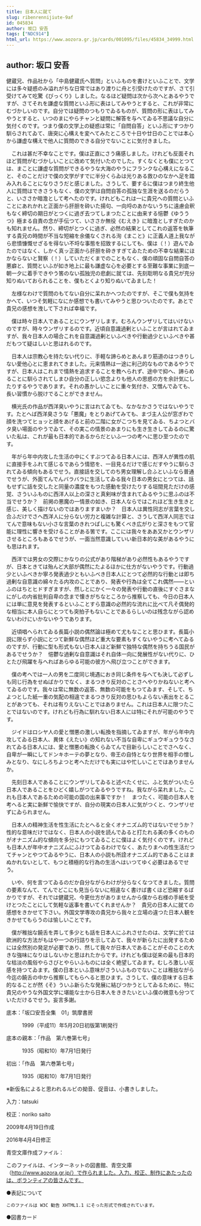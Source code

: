 ```yaml
---
title: 日本人に就て
slug: ribenrennijiute-9af
id: 045834
author: 坂口 安吾
tags: ["NDC914"]
html_url: https://www.aozora.gr.jp/cards/001095/files/45834_34999.html
---
```


## author: 坂口 安吾

健蔵兄、作品社から「中島健蔵氏へ質問」といふものを書けといふことで、文学には多々疑惑のみ溢れがちな日常ではあり渡りに舟と引受けたのですが、さて引受けてみて吃驚《びっくり》しました。なるほど疑問は次から次へとあるやうですが、さてそれを謙虚な質問といふ形に表はしてみやうとすると、これが非常にむづかしいのです。自分では疑問のつもりでゐるものが、質問の形に表はしてみやうとすると、いつのまにやらチャンと疑問に解答を与へてゐる不思議な自分に気付くのです。つまり僕の文学上の疑惑は常に「自問自答」といふ形にすつかり馴らされてゐて、唐突に心構えを変へてみたところで十日や廿日のことでは本心から謙虚な構えで他人に質問のできる自分でないことに気付きました。

　これは甚だ不幸なことです。僕は正直にさう痛感しました。けれども反面それほど質問がむづかしいことに改めて気付いたのでした。すくなくとも僕にとつては、まことに謙虚な質問ができるやうな大海のやうにフランクな心構えになること、そのことだけで僕の文学がすでに半分くらゐは光りある救ひのなかへ足を踏み入れることになりさうだと感じました。さうして、要するに僕はつまり終生他人に質問はできさうもなく、僕の文学は自問自答の孤独な生涯を送るのだらうと、いささか暗澹として考へたのです。けれどもこれは一に貴兄への質問といふことにあれかれと正面から肝胆を砕いた揚句、一向埒のあかないうちに遠慮会釈もなく締切の期日がとつくに過ぎ去つてしまつたことに由来する悒鬱《ゆううつ》極まる自責の念が手伝つて、いささか無役《むえき》に暗澹としすぎたのかも知れません。然り、締切がとつくに過ぎ、必然の結果としてこれの返答を執筆する貴兄の時間が不当な短縮を余儀なくされる洵《まこと》に正義人道上我ながら悲憤慷慨せざるを得ない不埒な事態を招致するにしても、僕は（！）遊んでゐたのではなく、しかく真ッ正面から肝胆を砕きすぎてゐたための不幸な結果にほかならないと賢察（！）していただくまでのこともなく、僕の頑固な自問自答の悪癖と、質問といふが如き地上に最も謙虚な心を必要とする至難な事業に到底一朝一夕に着手できやう筈のない孤独児の悲劇に就ては、先刻聡明なる貴兄が充分知りぬいておられることを、僕もとくより知りぬいてゐました！

　左様なわけで質問のもてない自分に呆れかへつたのですが、そこで僕も気持をかへて、いつそ気軽になにか感想でも書いてみやうと思ひついたのです。あとで貴兄の感想を洩して下されば幸福です。



　僕は時々日本人であることにウンザリします。むろんウンザリしてはいけないのですが、時々ウンザリするのです。近頃自意識過剰といふことが言はれてゐますが、我々日本人の場合これを自意識過剰といふべきや行動過少といふべきや甚だもつて疑はしいと思はれるのです。

　日本人は宗教心を持たない代りに、手軽な諦らめとあんまり筋道のはつきりしない愛他心とに恵まれてきました。元来情熱は一途に利己的なものであるやうですが、日本人はこれまで情熱を追求することを教へられず、途中で抑へ、諦らめることに馴らされてしまひ自分の正しい慾念よりも他人の思惑の方を余計気にしたりするやうであります。それの愚かしいことに重々気付き、又憎んでゐても、長い習慣から脱けでることができません。

　横光氏の作品が西洋臭いやうに言はれてゐても、なかなかさうではないやうです。たとへば西洋臭さうな「悪魔」をとりあげてみても、まづ主人公が窓ぎわで顔を洗つてヒョッと顔をあげると前の二階に女がこつちを見てゐる、ちよつとバタ臭い場面のやうでゐて、その実この情景のあまりにも生き生きしてゐるのに驚いた私は、これが最も日本的であるからだといふ一つの考へに思ひ至つたのです。

　年がら年中内攻した生活の中にくすぶつてゐる日本人には、西洋人が異性の肌に直接手をふれて感じるであらう情慾を、一目見るだけで感じだすやうに馴らされてゐる傾向もあるでせう。直接話を交してのち男女理解し合ふといふなら普通でせうが、外面てんでんバラバラに生活してゐる我々日本の男女にとつては、話もせずに話を交したと同量の濃度をもつた感動を受けたりする垣間見ただけの感覚、さういふものに西洋人以上の深さと真剣味が含まれてゐるやうに思ふのは不当でせうか？　前掲の悪魔の一情景の如き、日本人ならではこれほど生き生きと感じ、美しく描けないのではありますまいか？　日本人は異性同志が言葉を交し合ふだけでさへ西洋人に分らない労力と複雑な計算と、さうして西洋人同志ではてんで意味もない小さな言葉のきれつぱしにも驚くべき広がりと深さをもつて官能に理性に響きを受けることがある筈です。ここには我々をああ又かとウンザリさせるところもあるでせうが、一面当然意識していい新日本的な美があるやうにも思はれます。

　西洋では男女の交際にかなりの公式があり階梯があり必然性もあるやうですが、日本ときては殆んど大部が偶然にたよるほかに仕方がないやうです。行動過少といふべきか寧ろ発表過少ともいふべき日本人にとつて必然的な行動とは即ち過剰な自意識の綿々たる内攻のことであり、発表や行為は全てこれ偶然――といふのはちとヒドすぎますが、然しとにかく一々の発表や行動の直後にすぐさまなにがしの内省批判自卑の念まで懐きがちなところから推察しても、今日の日本人には単に意見を発表するといふことすら意識の必然的な流れに比べて凡そ偶発的な相当に本人自らにとつても突拍子もないことであるらしいのは残念ながら認めないわけにいかないやうであります。

　近頃唱へられてゐる長篇小説の偶然論は極めて尤もなことと思ひます。長篇小説に限らず小説にとつて新鮮な偶然ほど重大な要素もすくないやうに考へてゐるのですが、行動に型も形式もない日本人ほど新鮮で独特な偶然を持ちうる国民があるでせうか？　悒鬱な過剰な自意識はそれ自体一向に発展性がない代りに、ひとたび飛躍を与へればあらゆる可能の彼方へ飛び立つことができます。

　僕の考へでは一人の男を二度同じ境遇におき同じ条件を与へても決して必ずしも同じ行為をせぬばかりでなく、まるつきり反対のことさへやりかねないと考へてゐるのです。我々は常に無数の返答、無数の可能をもつてゐます、そして、ちよつとした紙一重の気配の相違でまるつきり反対の思ひもよらない表出をとることがあつても、それは有りえないことではありません。これは日本人に限つたことではないのです。けれども行為に馴れない日本人には特にそれが可能のやうです。

　ジイドはロシヤ人の愛と憎悪の激しい転換を指摘してゐますが、年がら年中内攻してゐる日本人、異体《えたい》の知れない不当な自卑にギュウギュウうなされてゐる日本人には、愛と憎悪の転換くらゐてんで目新らしいことでさへなく、自卑が一瞬にしてドンキホーテの夢となり、帝王の自恃となり世界を相手の憎しみとなり、なにしろちよつと考へただけでも実にはや忙しいことではありませんか。

　先刻日本人であることにウンザリしてゐると述べたくせに、ふと気がついたら日本人であることをひどく嬉しがつてゐるやうですね。我ながら呆れました。これも日本人であるための可能の国の出来事ですか！　まつたく、可能の日本人を考へると実に新鮮で愉快ですが、自分の現実の日本人に気がつくと、ウンザリせずにゐられません。

　日本人の精神生活を性生活にたとへると全くオナニズム的ではないでせうか？　性的な意味だけではなく、日本人の小説を読んでゐると打たれる美の多くのものがオナニズム的な傾向を多分にもつてゐることに僕はよく気付くのです。けれども日本人が年中オナニズムにふけつてゐるわけでなく、あたりまへの性生活だつてチャンとやつてゐるやうに、日本人の小説も所詮オナニズム的であることはまぬかれないとして、もつと積極的な行為の生活へはいつてゆく必要はあるでせう。

　いや、何を言つてゐるのだか自分ながらわけが分らなくなつてきました。質問の要素なんて、てんでどこにも見当らないに相違なく書けば書くほど恐縮するばかりですが、それでは健蔵兄、今更仕方がありませんから僕から右様の手紙を受けとつたことにして気軽な返事を書いてくれませんか？　貴兄の日本人に就ての感想をきかせて下さい。外国文学専攻の貴兄から我々と立場の違つた日本人観をきかせてもらうのは愉しいことです。

　僕が稚拙な饒舌を弄して多少とも話を日本人にふれさせたのは、文学に於ては欧洲的な方法がもはや一つの行詰りを示してゐて、我々が新らたに出発するためには全然別の発足が必要であり、然して我々が日本人であることがそのことの大きな強味になりはしないかと思はれたからです。けれども僕は従来の最も日本的な枯淡の風俗やらさびとやらいふものには全く絶望してゐます。むしろ激しい反感を持つてゐます。僕の日本といふ意味がさういふものでないことは稚拙ながら今迄の饒舌の中から推察してもらへると思ひます。さうして、僕の意味する日本的なることが然《そ》ういふ新らたな発展に結びつかうとしてゐるために、特に貴兄のやうな外国文学に堪能な士から日本人をききたいといふ僕の微意も分つていただけるでせう。妄言多謝。













底本：「坂口安吾全集　01」筑摩書房

　　　1999（平成11）年5月20日初版第1刷発行

底本の親本：「作品　第六巻第七号」

　　　1935（昭和10）年7月1日発行

初出：「作品　第六巻第七号」

　　　1935（昭和10）年7月1日発行

※新仮名によると思われるルビの拗音、促音は、小書きしました。

入力：tatsuki

校正：noriko saito

2009年4月19日作成

2016年4月4日修正

青空文庫作成ファイル：

このファイルは、インターネットの図書館、青空文庫（http://www.aozora.gr.jp/）で作られました。入力、校正、制作にあたったのは、ボランティアの皆さんです。











●表記について


	このファイルは W3C 勧告 XHTML1.1 にそった形式で作成されています。







●図書カード